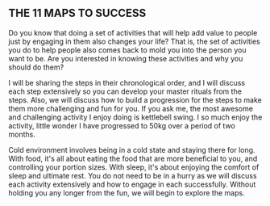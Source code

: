## THE 11 MAPS TO SUCCESS

Do you know that doing a set of activities that will help add value to people just by engaging in them also changes your life? That is, the set of activities you do to help people also comes back to mold you into the person you want to be. Are you interested in knowing these activities and why you should do them?

I will be sharing the steps in their chronological order, and I will discuss each step extensively so you can develop your master rituals from the steps. Also, we will discuss how to build a progression for the steps to make them more challenging and fun for you. If you ask me, the most awesome and challenging activity I enjoy doing is kettlebell swing. I so much enjoy the activity, little wonder I have progressed to 50kg over a period of two months.

Cold environment involves being in a cold state and staying there for long. With food, it's all about eating the food that are more beneficial to you, and controlling your portion sizes. With sleep, it's about enjoying the comfort of sleep and ultimate rest. You do not need to be in a hurry as we will discuss each activity extensively and how to engage in each successfully. Without holding you any longer from the fun, we will begin to explore the maps.
